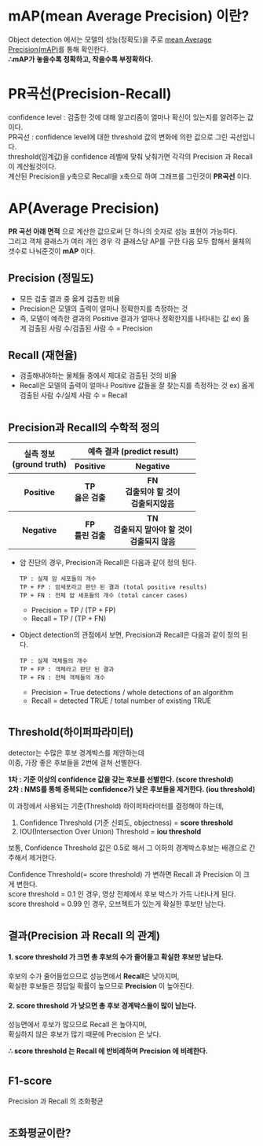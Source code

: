 # mAP(mean Average Precision) 이란?
Object detection 에서는 모델의 성능(정확도)을 주로 [mean Average Precision(mAP)](https://github.com/Cartucho/mAP)를 통해 확인한다.  
**∴mAP가 놓을수록 정확하고, 작을수록 부정확하다.**  

# PR곡선(Precision-Recall)
confidence level : 검출한 것에 대해 알고리즘이 얼마나 확신이 있는지를 알려주는 값이다.  
PR곡선 : confidence level에 대한 threshold 값의 변화에 의한 값으로 그린 곡선입니다.  
threshold(임계값)을 confidence 레벨에 맞춰 낮춰가면 각각의 Precision 과 Recall 이 계산될것이다.  
계산된 Precision을 y축으로 Recall을 x축으로 하여 그래프를 그린것이 **PR곡선** 이다.  

# AP(Average Precision)
**PR 곡선 아래 면적** 으로 계산한 값으로써 단 하나의 숫자로 성능 표현이 가능하다.  
그리고 객체 클래스가 여러 개인 경우 각 클래스당 AP를 구한 다음 모두 합해서 물체의 갯수로 나눠준것이 **mAP** 이다.  


## **Precision (정밀도)**
- 모든 검출 결과 중 옳게 검출한 비율
- Precision은 모델의 출력이 얼마나 정확한지를 측정하는 것
- 즉, 모델이 예측한 결과의 Positive 결과가 얼마나 정확한지를 나타내는 값
ex) 옳게 검출된 사람 수/검출된 사람 수 = Precision

## **Recall (재현율)**
- 검출해내야하는 물체들 중에서 제대로 검출된 것의 비율
- Recall은 모델의 출력이 얼마나 Positive 값들을 잘 찾는지를 측정하는 것
ex) 옳게 검출된 사람 수/실제 사람 수 = Recall  

#
## **Precision과 Recall의 수학적 정의**
<table class="tg">
  <thead>
    <tr>
      <th class="tg-c3ow" rowspan="2">실측 정보<br>(ground truth)</th>
      <th class="tg-c3ow" colspan="4">예측 결과 (predict result)</th>
    </tr>
    <tr>
      <center>
        <th class="tg-c3ow" colspan="2">Positive</td>
        <th class="tg-c3ow" colspan="2">Negative</td>
      </center>
    </tr>
  </thead>
  <tbody>
    <tr>
      <th class="tg-c3ow">Positive</td>
      <th class="tg-c3ow" colspan="2">TP<br><span style="font-weight:bold">옳은 검출</span></td>
      <th class="tg-c3ow" colspan="2">FN<br><span style="font-weight:bold">검출되야 할 것이</span><br><span style="font-weight:bold">검출되지않음</span></td>
    </tr>
    <tr>
      <th class="tg-c3ow">Negative</td>
      <th class="tg-c3ow" colspan="2">FP<br><span style="font-weight:bold">틀린 검출</span></td>
      <th class="tg-c3ow" colspan="2">TN<br><span style="font-weight:bold">검출되지 말아야 할 것이</span><br><span style="font-weight:bold">검출되지 않음</span></td>
    </tr>
  </tbody>
</table>

- 암 진단의 경우, Precision과 Recall은 다음과 같이 정의 된다.
  ```
  TP : 실제 암 세포들의 개수
  TP + FP : 암세포라고 판단 된 결과 (total positive results)
  TP + FN : 전체 암 세포들의 개수 (total cancer cases)
  ```
  - Precision = TP / (TP + FP)  
  - Recall = TP / (TP + FN)
    
- Object detection의 관점에서 보면, Precision과 Recall은 다음과 같이 정의 된다.
  ```
  TP : 실제 객체들의 개수
  TP + FP : 객체라고 판단 된 결과
  TP + FN : 전체 객체들의 개수
  ```
  - Precision = True detections / whole detections of an algorithm
  - Recall = detected TRUE / total number of existing TRUE

#
## **Threshold(하이퍼파라미터)**
detector는 수많은 후보 경계박스를 제안하는데  
이중, 가장 좋은 후보들을 2번에 걸쳐 선별한다.  

**1차 : 기준 이상의 confidence 값을 갖는 후보를 선별한다. (score threshold)**  
**2차 : NMS를 통해 중복되는 confidence가 낮은 후보들을 제거한다. (iou threshold)**  

이 과정에서 사용되는 기준(Threshold) 하이퍼파라미터를 결정해야 하는데,  

1. Confidence Threshold (기준 신뢰도, objectness) = **score threshold**  
2. IOU(Intersection Over Union) Threshold = **iou threshold**  

보통, Confidence Threshold 값은 0.5로 해서 그 이하의 경계박스후보는 배경으로 간주해서 제거한다.     

Confidence Threshold(= score threshold) 가 변하면 Recall 과 Precision 이 크게 변한다.  
score threshold = 0.1 인 경우, 영상 전체에서 후보 박스가 가득 나타나게 된다.  
score threshold = 0.99 인 경우, 오브젝트가 있는게 확실한 후보만 남는다.  
#
## 결과(Precision 과 Recall 의 관계)
#### 1. score threshold 가 크면 총 후보의 수가 줄어들고 확실한 후보만 남는다.  
후보의 수가 줄어들었으므로 성능면에서 **Recall**은 낮아지며,  
확실한 후보들은 정답일 확률이 높으므로 **Precision** 이 높아진다.    

#### 2. score threshold 가 낮으면 총 후보 경계박스들이 많이 남는다.  
성능면에서 후보가 많으므로 Recall 은 높아지며,  
확실하지 않은 후보가 많기 때문에 Precision 은 낮다.  

**∴ score threshold 는 Recall 에 반비례하며 Precision 에 비례한다.**  

#
## F1-score
Precision 과 Recall 의 조화평균
#
## 조화평균이란?

